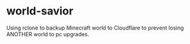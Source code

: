 # world-savior
Using rclone to backup Minecraft world to Cloudflare to prevent losing ANOTHER world to pc upgrades. 

